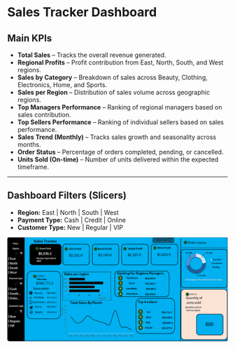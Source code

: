 # Sales Tracker Dashboard

## Main KPIs

- **Total Sales** – Tracks the overall revenue generated.  
- **Regional Profits** – Profit contribution from East, North, South, and West regions.  
- **Sales by Category** – Breakdown of sales across Beauty, Clothing, Electronics, Home, and Sports.  
- **Sales per Region** – Distribution of sales volume across geographic regions.  
- **Top Managers Performance** – Ranking of regional managers based on sales contribution.  
- **Top Sellers Performance** – Ranking of individual sellers based on sales performance.  
- **Sales Trend (Monthly)** – Tracks sales growth and seasonality across months.  
- **Order Status** – Percentage of orders completed, pending, or cancelled.  
- **Units Sold (On-time)** – Number of units delivered within the expected timeframe.  

---

## Dashboard Filters (Slicers)
- **Region:** East | North | South | West  
- **Payment Type:** Cash | Credit | Online  
- **Customer Type:** New | Regular | VIP  


![Dashboard preview](dbimg.png "Dashboard preview")
